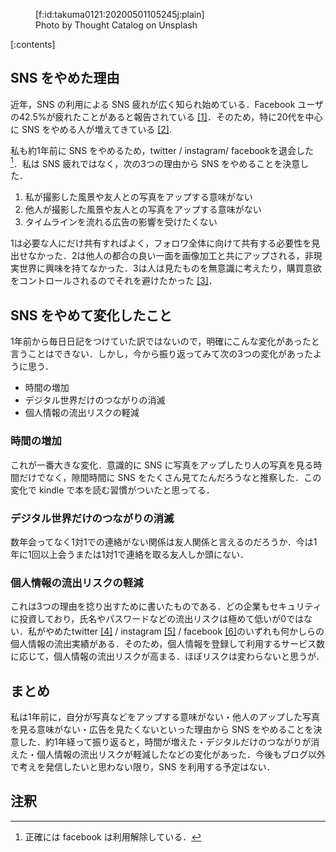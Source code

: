 <figure class="figure-image figure-image-fotolife" title="Photo by Thought Catalog on Unsplash">[f:id:takuma0121:20200501105245j:plain]<figcaption>Photo by Thought Catalog on Unsplash</figcaption></figure>

[:contents]

## SNS をやめた理由

近年，SNS の利用による SNS 疲れが広く知られ始めている．Facebook ユーザの42.5%が疲れたことがあると報告されている [[1]](https://www.asmarq.co.jp/data/mr201903sns-tired/)．そのため，特に20代を中心に SNS をやめる人が増えてきている [[2]](https://headlines.yahoo.co.jp/article?a=20200402-00288272-bizspa-life).

私も約1年前に SNS をやめるため，twitter / instagram/ facebookを退会した [^1]．私は SNS 疲れではなく，次の3つの理由から SNS をやめることを決意した．

1. 私が撮影した風景や友人との写真をアップする意味がない
2. 他人が撮影した風景や友人との写真をアップする意味がない
3. タイムラインを流れる広告の影響を受けたくない

1は必要な人にだけ共有すればよく，フォロワ全体に向けて共有する必要性を見出せなかった．2は他人の都合の良い一面を画像加工と共にアップされる，非現実世界に興味を持てなかった．3は人は見たものを無意識に考えたり，購買意欲をコントロールされるのでそれを避けたかった [[3]](https://blog.hubspot.jp/science-brands-seduce-subconscious)．

## SNS をやめて変化したこと

1年前から毎日日記をつけていた訳ではないので，明確にこんな変化があったと言うことはできない．しかし，今から振り返ってみて次の3つの変化があったように思う．

- 時間の増加
- デジタル世界だけのつながりの消滅
- 個人情報の流出リスクの軽減

### 時間の増加

これが一番大きな変化．意識的に SNS に写真をアップしたり人の写真を見る時間だけでなく，隙間時間に SNS をたくさん見てたんだろうなと推察した．この変化で kindle で本を読む習慣がついたと思ってる．

### デジタル世界だけのつながりの消滅

数年会ってなく1対1での連絡がない関係は友人関係と言えるのだろうか．今は1年に1回以上会うまたは1対1で連絡を取る友人しか頭にない．

### 個人情報の流出リスクの軽減

これは3つの理由を捻り出すために書いたものである．どの企業もセキュリティに投資しており，氏名やパスワードなどの流出リスクは極めて低いが0ではない．私がやめたtwitter [[4]](https://blog.kaspersky.co.jp/millions-twitter-accounts-leak/11707/) / instagram [[5]](https://japanese.engadget.com/2019/05/21/instagram-4900/) / facebook [[6]](https://news.mynavi.jp/article/20190422-812963/)のいずれも何かしらの個人情報の流出実績がある．そのため，個人情報を登録して利用するサービス数に応じて，個人情報の流出リスクが高まる．ほぼリスクは変わらないと思うが．

## まとめ

私は1年前に，自分が写真などをアップする意味がない・他人のアップした写真を見る意味がない・広告を見たくないといった理由から SNS をやめることを決意した．約1年経って振り返ると，時間が増えた・デジタルだけのつながりが消えた・個人情報の流出リスクが軽減したなどの変化があった．今後もブログ以外で考えを発信したいと思わない限り，SNS を利用する予定はない．

## 注釈

[^1]: 正確には facebook は利用解除している．
